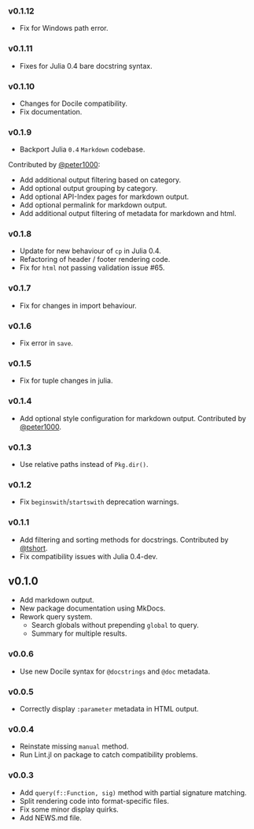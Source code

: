 ### v0.1.12

* Fix for Windows path error.

### v0.1.11

* Fixes for Julia 0.4 bare docstring syntax.

### v0.1.10

* Changes for Docile compatibility.
* Fix documentation.

### v0.1.9

* Backport Julia `0.4` `Markdown` codebase.

Contributed by [@peter1000](https://github.com/peter1000):

* Add additional output filtering based on category.
* Add optional output grouping by category.
* Add optional API-Index pages for markdown output.
* Add optional permalink for markdown output.
* Add additional output filtering of metadata for markdown and html.

### v0.1.8

* Update for new behaviour of `cp` in Julia 0.4.
* Refactoring of header / footer rendering code.
* Fix for `html` not passing validation issue #65.

### v0.1.7

* Fix for changes in import behaviour.

### v0.1.6

* Fix error in `save`.

### v0.1.5

* Fix for tuple changes in julia.

### v0.1.4

* Add optional style configuration for markdown output. Contributed by [@peter1000](https://github.com/peter1000).

### v0.1.3

* Use relative paths instead of `Pkg.dir()`.

### v0.1.2

* Fix `beginswith`/`startswith` deprecation warnings.

### v0.1.1

* Add filtering and sorting methods for docstrings. Contributed by [@tshort](https://github.com/tshort).
* Fix compatibility issues with Julia 0.4-dev.

## v0.1.0

* Add markdown output.
* New package documentation using MkDocs.
* Rework query system.
    * Search globals without prepending `global` to query.
    * Summary for multiple results.

### v0.0.6

* Use new Docile syntax for `@docstrings` and `@doc` metadata.

### v0.0.5

* Correctly display `:parameter` metadata in HTML output.

### v0.0.4

* Reinstate missing `manual` method.
* Run Lint.jl on package to catch compatibility problems.

### v0.0.3

* Add `query(f::Function, sig)` method with partial signature matching.
* Split rendering code into format-specific files.
* Fix some minor display quirks.
* Add NEWS.md file.
